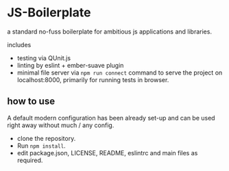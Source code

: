 # JS-Boilerplate

a standard no-fuss boilerplate for ambitious js applications and libraries.

includes 
- testing via QUnit.js 
- linting by eslint + ember-suave plugin
- minimal file server via `npm run connect` command to serve the project on localhost:8000, primarily for running tests in browser.


## how to use
A default modern configuration has been already set-up and can be used right away without much / any config.

- clone the repository.
- Run `npm install`.
- edit package.json, LICENSE, README, eslintrc and main files as required.